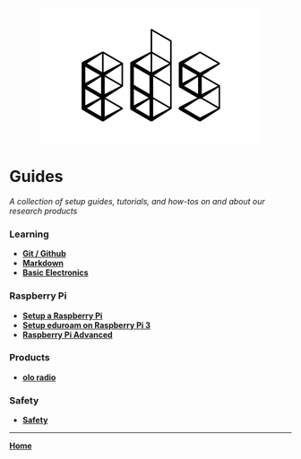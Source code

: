 <p align="center">
  <img src="images/EDS-Black.png">
</p>

# Guides
_A collection of setup guides, tutorials, and how-tos on and about our research products_

### Learning
* **[Git / Github](git-github.md)**
* **[Markdown](markdown.md)**
* **[Basic Electronics](basic-electronics.md)**

### Raspberry Pi
* **[Setup a Raspberry Pi](setup-raspberry-pi.md)**
* **[Setup eduroam on Raspberry Pi 3](setup-eduroam-raspberry-pi-3.md)**
* **[Raspberry Pi Advanced](raspberry-advanced.md)**

### Products
* **[olo radio](olo.md)**

### Safety
* **[Safety](safety.md)**

---
**[Home](README.md)**